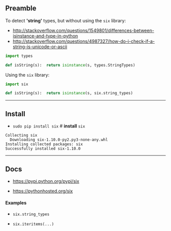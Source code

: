 ## Preamble

To detect **'string'** types, but without using the ``six`` library:

- http://stackoverflow.com/questions/1549801/differences-between-isinstance-and-type-in-python
- http://stackoverflow.com/questions/4987327/how-do-i-check-if-a-string-is-unicode-or-ascii

```python
import types

def isString(s):  return isinstance(s, types.StringTypes)
```

Using the ``six`` library:

```python
import six

def isString(s):  return isinstance(s, six.string_types)
```

----

## Install

- ``sudo pip install six``  # **install** ``six``

```
Collecting six
  Downloading six-1.10.0-py2.py3-none-any.whl
Installing collected packages: six
Successfully installed six-1.10.0
```

----

## Docs

- https://pypi.python.org/pypi/six

- https://pythonhosted.org/six


#### Examples

- ``six.string_types``

- ``six.iteritems(...)``
